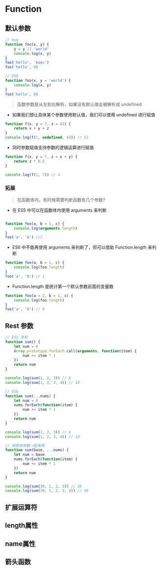 # Function

## 默认参数

```JavaScript
// bug
function foo(x, y) {
    y = y || 'world'
    console.log(x, y)
}
foo('hello', 'mooc')
foo('hello', 0)

// ES6
function foo(x, y = 'world') {
    console.log(x, y)
}
foo('hello', 0)
```

> 函数参数是从左到右解析，如果没有默认值会被解析成 undefined

* 如果我们想让具体某个参数使用默认值，我们可以使用 undefined 进行赋值

```js
function f(x, y = 7, z = 42) {
    return x + y + z
}
console.log(f(1, undefined, 43)) // 51
```

* 同时参数赋值支持参数的逻辑运算进行赋值

```js
function f(x, y = 7, z = x + y) {
    return z * 0.5
}

console.log(f(1, 7)) // 4
```

### 拓展

> 在函数体内，有时候需要判断函数有几个参数?

* 在 ES5 中可以在函数体内使用 arguments 来判断

```js

function foo(a, b = 1, c) {
    console.log(arguments.length)
}
foo('a', 'b') //2
```

* ES6 中不能再使用 arguments 来判断了，但可以借助 Function.length 来判断

```js
function foo(a, b = 1, c) {
    console.log(foo.length)
}
foo('a', 'b') // 1
```

* Function.length 是统计第一个默认参数前面的变量数

```js
function foo(a = 2, b = 1, c) {
    console.log(foo.length)
}
foo('a', 'b') // 0
```

## Rest 参数

```js
// ES5 求和
function sum() {
    let num = 0
    Array.prototype.forEach.call(arguments, function(item) {
        num += item * 1
    })
    return num
}

console.log(sum(1, 2, 3)) // 6
console.log(sum(1, 2, 3, 4)) // 10

// ES6
function sum(...nums) {
    let num = 0
    nums.forEach(function(item) {
        num += item * 1
    })
    return num
}

console.log(sum(1, 2, 3)) // 6
console.log(sum(1, 2, 3, 4)) // 10

// 和其他参数一起来用
function sum(base, ...nums) {
    let num = base
    nums.forEach(function(item) {
        num += item * 1
    })
    return num
}

console.log(sum(30, 1, 2, 3)) // 36
console.log(sum(30, 1, 2, 3, 4)) // 40
```

## 扩展运算符

## length属性

## name属性

## 箭头函数
